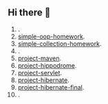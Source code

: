 ## Hi there 👋
1. []().
2. [simple-oop-homework](https://github.com/SanctaSanctorum/simple-oop-homework).
3. [simple-collection-homework](https://github.com/SanctaSanctorum/simple-collection-homework).
4. []().
5. [project-maven](https://github.com/SanctaSanctorum/project-maven).
6. [project-hippodrome](https://github.com/SanctaSanctorum/project-hippodrome).
7. [project-servlet](https://github.com/SanctaSanctorum/project-servlet).
8. [project-hibernate](https://github.com/SanctaSanctorum/project-hibernate).
9. [project-hibernate-final](https://github.com/SanctaSanctorum/project-hibernate-final).
10. []().
